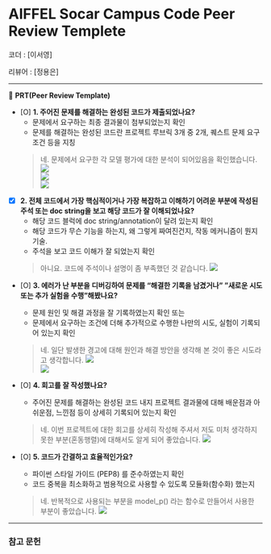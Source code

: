 # AIFFEL Socar Campus Code Peer Review Templete

코더 : [이서영]

리뷰어 : [정용은]

---

🔑 **PRT(Peer Review Template)**

- [O]  **1. 주어진 문제를 해결하는 완성된 코드가 제출되었나요?**
    - 문제에서 요구하는 최종 결과물이 첨부되었는지 확인        
    - 문제를 해결하는 완성된 코드란 프로젝트 루브릭 3개 중 2개, 퀘스트 문제 요구조건 등을 지칭
    > 네. 문제에서 요구한 각 모델 평가에 대한 분석이 되어있음을 확인했습니다.
    > <img src="https://i.ibb.co/ys45H7r/1-1-1.jpg">  
    > <img src="https://i.ibb.co/VCZ3DBc/1-1-2.jpg">  
    > <img src="https://i.ibb.co/gTsz6mQ/1-1-3.jpg">  
    
- [X]  **2. 전체 코드에서 가장 핵심적이거나 가장 복잡하고 이해하기 어려운 부분에 작성된 
주석 또는 doc string을 보고 해당 코드가 잘 이해되었나요?**
    - 해당 코드 블럭에 doc string/annotation이 달려 있는지 확인
    - 해당 코드가 무슨 기능을 하는지, 왜 그렇게 짜여진건지, 작동 메커니즘이 뭔지 기술.
    - 주석을 보고 코드 이해가 잘 되었는지 확인
    > 아니요. 코드에 주석이나 설명이 좀 부족했던 것 같습니다.
    > <img src="https://i.ibb.co/gtw7bBD/2-1.jpg">  
        
- [O]  **3. 에러가 난 부분을 디버깅하여 문제를 “해결한 기록을 남겼거나” 
”새로운 시도 또는 추가 실험을 수행”해봤나요?**
    - 문제 원인 및 해결 과정을 잘 기록하였는지 확인 또는
    - 문제에서 요구하는 조건에 더해 추가적으로 수행한 나만의 시도, 
    실험이 기록되어 있는지 확인
    > 네. 일단 발생한 경고에 대해 원인과 해결 방안을 생각해 본 것이 좋은 시도라고 생각합니다.
    > <img src="https://i.ibb.co/8XrcwRX/3-1.jpg">  
    > <img src="https://i.ibb.co/51WF687/3-2.jpg">  
        
- [O]  **4. 회고를 잘 작성했나요?**
    - 주어진 문제를 해결하는 완성된 코드 내지 프로젝트 결과물에 대해
    배운점과 아쉬운점, 느낀점 등이 상세히 기록되어 있는지 확인
    > 네. 이번 프로젝트에 대한 회고를 상세히 작성해 주셔서 저도 미처 생각하지 못한 부분(혼동행렬)에 대해서도 알게 되어 좋았습니다.
    > <img src="https://i.ibb.co/L8TTxMh/4-1.jpg">   

- [O]  **5. 코드가 간결하고 효율적인가요?**
    - 파이썬 스타일 가이드 (PEP8) 를 준수하였는지 확인
    - 코드 중복을 최소화하고 범용적으로 사용할 수 있도록 모듈화(함수화) 했는지
    > 네. 반복적으로 사용되는 부분을 model_p() 라는 함수로 만들어서 사용한 부분이 좋았습니다.
    > <img src="https://i.ibb.co/P6sxkYJ/5-1.jpg">   
---

### 참고 문헌
